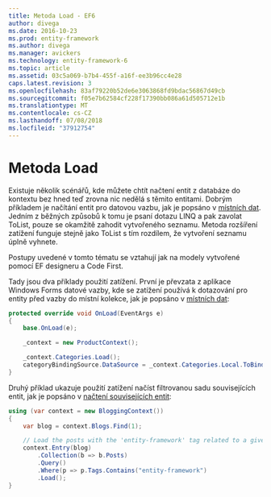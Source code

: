 ```yaml
---
title: Metoda Load - EF6
author: divega
ms.date: 2016-10-23
ms.prod: entity-framework
ms.author: divega
ms.manager: avickers
ms.technology: entity-framework-6
ms.topic: article
ms.assetid: 03c5a069-b7b4-455f-a16f-ee3b96cc4e28
caps.latest.revision: 3
ms.openlocfilehash: 83af79220b52de6e3063868fd9bdac56867d49cb
ms.sourcegitcommit: f05e7b62584cf228f17390bb086a61d505712e1b
ms.translationtype: MT
ms.contentlocale: cs-CZ
ms.lasthandoff: 07/08/2018
ms.locfileid: "37912754"
---
```

# <a name="the-load-method"></a>Metoda Load
Existuje několik scénářů, kde můžete chtít načtení entit z databáze do kontextu bez hned teď zrovna nic nedělá s těmito entitami. Dobrým příkladem je načítání entit pro datovou vazbu, jak je popsáno v [místních dat](~/ef6/querying/local-data.md). Jedním z běžných způsobů k tomu je psaní dotazu LINQ a pak zavolat ToList, pouze se okamžitě zahodit vytvořeného seznamu. Metoda rozšíření zatížení funguje stejně jako ToList s tím rozdílem, že vytvoření seznamu úplně vyhnete.  

Postupy uvedené v tomto tématu se vztahují jak na modely vytvořené pomocí EF designeru a Code First.  

Tady jsou dva příklady použití zatížení. První je převzata z aplikace Windows Forms datové vazby, kde se zatížení používá k dotazování pro entity před vazby do místní kolekce, jak je popsáno v [místních dat](~/ef6/querying/local-data.md):  

``` csharp
protected override void OnLoad(EventArgs e)
{
    base.OnLoad(e);

    _context = new ProductContext();

    _context.Categories.Load();
    categoryBindingSource.DataSource = _context.Categories.Local.ToBindingList();
}
```  

Druhý příklad ukazuje použití zatížení načíst filtrovanou sadu souvisejících entit, jak je popsáno v [načtení souvisejících entit](~/ef6/querying/related-data.md):  

``` csharp
using (var context = new BloggingContext())
{
    var blog = context.Blogs.Find(1);

    // Load the posts with the 'entity-framework' tag related to a given blog
    context.Entry(blog)
        .Collection(b => b.Posts)
        .Query()
        .Where(p => p.Tags.Contains("entity-framework")
        .Load();
}
```  

